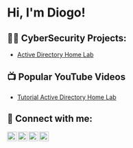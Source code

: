 <h1>Hi, I'm Diogo! </h1>

<h2>👨‍💻 CyberSecurity Projects:</h2>

- [Active Directory Home Lab](https://github.com)

<h2>📺 Popular YouTube Videos</h2>

- [Tutorial Active Directory Home Lab](https://www.youtube.com)

<h2> 🤳 Connect with me:</h2>

[<img align="left" alt="Swordchigo | YouTube" width="22px" src="https://cdn.jsdelivr.net/npm/simple-icons@v3/icons/youtube.svg" />][youtube]
[<img align="left" alt="Swordchigo | Twitter" width="22px" src="https://cdn.jsdelivr.net/npm/simple-icons@v3/icons/twitter.svg" />][twitter]
[<img align="left" alt="Swordchigo | LinkedIn" width="22px" src="https://cdn.jsdelivr.net/npm/simple-icons@v3/icons/linkedin.svg" />][linkedin]
[<img align="left" alt="Swordchigo | Instagram" width="22px" src="https://cdn.jsdelivr.net/npm/simple-icons@v3/icons/instagram.svg" />][instagram]

[twitter]: https://twitter.com/Swordchigo
[youtube]: https://www.youtube.com/c/Swordchigo
[instagram]: https://www.instagram.com/Swordchigo/
[linkedin]: https://www.linkedin.com/in/diogo-da-silva-6b1773244/
